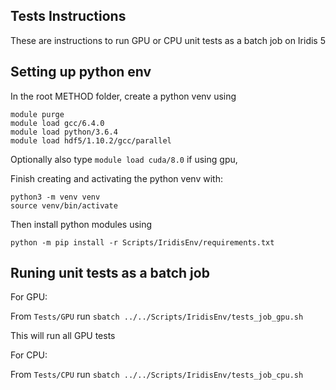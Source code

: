 ## Tests Instructions

These are instructions to run GPU or CPU unit tests as a batch job on Iridis 5

## Setting up python env

In the root METHOD folder, create a python venv using

```
module purge
module load gcc/6.4.0
module load python/3.6.4
module load hdf5/1.10.2/gcc/parallel
```

Optionally also type `module load cuda/8.0` if using gpu,

Finish creating and activating the python venv with:

```
python3 -m venv venv
source venv/bin/activate
```

Then install python modules using

```
python -m pip install -r Scripts/IridisEnv/requirements.txt
```

## Runing unit tests as a batch job

For GPU:

From `Tests/GPU` run `sbatch ../../Scripts/IridisEnv/tests_job_gpu.sh`

This will run all GPU tests

For CPU:

From `Tests/CPU` run `sbatch ../../Scripts/IridisEnv/tests_job_cpu.sh`





